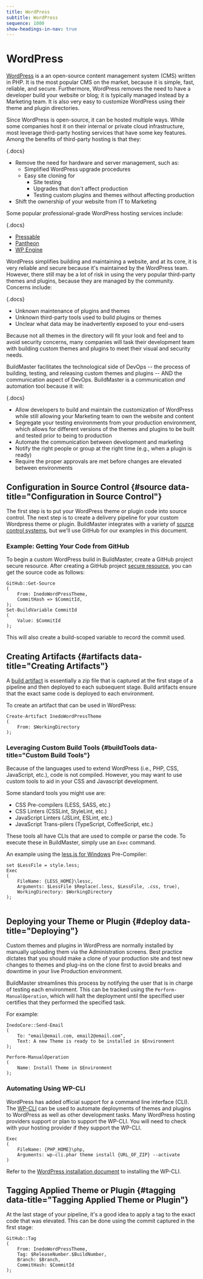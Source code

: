 ```yaml
---
title: WordPress
subtitle: WordPress
sequence: 1000
show-headings-in-nav: true
---
```


# WordPress

[WordPress](https://wordpress.org/) is a an open-source content management system (CMS) written in PHP. It is the most popular CMS on the market, because it is simple, fast, reliable, and secure. Furthermore, WordPress removes the need to have a developer build your website or blog; it is typically managed instead by a Marketing team. It is also very easy to customize WordPress using their theme and plugin directories.

Since WordPress is open-source, it can be hosted multiple ways. While some companies host it on their internal or private cloud infrastructure, most leverage third-party hosting services that have some key features. Among the benefits of third-party hosting is that they:

{.docs}
- Remove the need for hardware and server management, such as:
  - Simplified WordPress upgrade procedures
  - Easy site cloning for 
    - Site testing
    - Upgrades that don't affect production
    - Testing custom plugins and themes without affecting production
- Shift the ownership of your website from IT to Marketing

Some popular professional-grade WordPress hosting services include:

{.docs}
- [Pressable](https://pressable.com/)
- [Pantheon](https://pantheon.io/product/wordpress-hosting)
- [WP Engine](https://wpengine.com/)


WordPress simplifies building and maintaining a website, and at its core, it is very reliable and secure because it's maintained by the WordPress team. However, there still may be a lot of risk in using the very popular third-party themes and plugins, because they are managed by the community. Concerns include:

{.docs}
- Unknown maintenance of plugins and themes
- Unknown third-party tools used to build plugins or themes
- Unclear what data may be inadvertently exposed to your end-users

Because not all themes in the directory will fit your look and feel and to avoid security concerns, many companies will task their development team with building custom themes and plugins to meet their visual and security needs.

BuildMaster facilitates the technological side of DevOps -- the process of building, testing, and releasing custom themes and plugins -- AND the communication aspect of DevOps. BuildMaster is a communication *and* automation tool because it will:

{.docs}
- Allow developers to build and maintain the customization of WordPress while still allowing your Marketing team to own the website and content
- Segregate your testing environments from your production environment, which allows for different versions of the themes and plugins to be built and tested prior to being to production
- Automate the communication between development and marketing
- Notify the right people or group at the right time (e.g., when a plugin is ready)
- Require the proper approvals are met before changes are elevated between environments

## Configuration in Source Control {#source data-title="Configuration in Source Control"}

The first step is to put your WordPress theme or plugin code into source control.  The next step is to create a delivery pipeline for your custom Wordpress theme or plugin. BuildMaster integrates with a variety of [source control systems](/docs/buildmaster/ci-cd/continuous-integration/server/source-control), but we'll use GitHub for our examples in this document.

### Example: Getting Your Code from GitHub

To begin a custom WordPress build in BuildMaster, create a GitHub project secure resource. After creating a GitHub project [secure resource](/docs/buildmaster/administration/resource-credentials), you can get the source code as follows:

```
GitHub::Get-Source
(
    From: InedoWordPressTheme,
    CommitHash => $CommitId,
);
Set-BuildVariable CommitId
(  
    Value: $CommitId  
);
```

This will also create a build-scoped variable to record the commit used.

## Creating Artifacts {#artifacts data-title="Creating Artifacts"}

A [build artifact](/docs/buildmaster/ci-cd/continuous-integration/packaging/artifacts) is essentially a zip file that is captured at the first stage of a pipeline and then deployed to each subsequent stage. Build artifacts ensure that the exact same code is deployed to each environment.

To create an artifact that can be used in WordPress:

```
Create-Artifact InedoWordPressTheme
(
    From: $WorkingDirectory
);
```

### Leveraging Custom Build Tools {#buildTools data-title="Custom Build Tools"}

Because of the languages used to extend WordPress (i.e., PHP, CSS, JavaScript, etc.), code is not compiled. However, you may want to use custom tools to aid in your CSS and Javascript development.

Some standard tools you might use are:
- CSS Pre-compilers (LESS, SASS, etc.)
- CSS Linters (CSSLint, StyleLint, etc.)
- JavaScript Linters (JSLint, ESLint, etc.)
- JavaScript Trans-pilers (TypeScript, CoffeeScript, etc.)

These tools all have CLIs that are used to compile or parse the code. To execute these in BuildMaster, simply use an `Exec` command.

An example using the [less.js for Windows](https://github.com/duncansmart/less.js-windows) Pre-Compiler:

```
set $LessFile = style.less;
Exec
(
    FileName: {LESS_HOME}\lessc,
    Arguments: $LessFile $Replace(.less, $LessFile, .css, true),
    WorkingDirectory: $WorkingDirectory
);
   
```

## Deploying your Theme or Plugin {#deploy data-title="Deploying"}

Custom themes and plugins in WordPress are normally installed by manually uploading them via the Administration screens. Best practice dictates that you should make a clone of your production site and test new changes to themes and plug-ins on the clone first to avoid breaks and downtime in your live Production environment.

BuildMaster streamlines this process by notifying the user that is in charge of testing each environment. This can be tracked using the `Perform-ManualOperation`, which will halt the deployment until the specified user certifies that they performed the specified task. 

For example:
```
InedoCore::Send-Email
(
    To: "email@email.com, email2@email.com",
    Text: A new Theme is ready to be installed in $Environment
);

Perform-ManualOperation
(
    Name: Install Theme in $Environment
);
``` 

### Automating Using WP-CLI

WordPress has added official support for a command line interface (CLI). The [WP-CLI](https://make.wordpress.org/cli/handbook/) can be used to automate deployments of themes and plugins to WordPress as well as other development tasks. Many WordPress hosting providers support or plan to support the WP-CLI. You will need to check with your hosting provider if they support the WP-CLI. 

```
Exec
(
    FileName: {PHP_HOME}\php,
    Arguments: wp-cli.phar theme install {URL_OF_ZIP} --activate
)
```

Refer to the [WordPress installation document](https://make.wordpress.org/cli/handbook/installing/) to installing the WP-CLI.


## Tagging Applied Theme or Plugin {#tagging data-title="Tagging Applied Theme or Plugin"}

At the last stage of your pipeline, it's a good idea to apply a tag to the exact code that was elevated. This can be done using the commit captured in the first stage:

```
GitHub::Tag
(
    From: InedoWordPressTheme,
    Tag: $ReleaseNumber.$BuildNumber,
    Branch: $Branch,
    CommitHash: $CommitId
);
```
